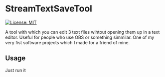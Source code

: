 # StreamTextSaveTool

 [![License: MIT](https://img.shields.io/badge/License-MIT-yellow.svg)](https://opensource.org/licenses/MIT)

 A tool with which you can edit 3 text files wihtout opening them up in a text editor. Useful for people who use OBS or something simmilar.
 One of my very fist software projects which I made for a friend of mine.

## Usage

Just run it
